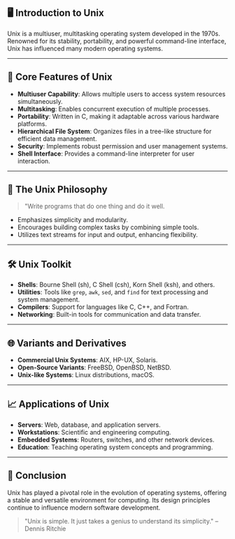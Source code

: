  

## 🖥️ Introduction to Unix

Unix is a multiuser, multitasking operating system developed in the 1970s. Renowned for its stability, portability, and powerful command-line interface, Unix has influenced many modern operating systems. 

---

## 🔧 Core Features of Unix

* **Multiuser Capability**: Allows multiple users to access system resources simultaneously.
* **Multitasking**: Enables concurrent execution of multiple processes.
* **Portability**: Written in C, making it adaptable across various hardware platforms.
* **Hierarchical File System**: Organizes files in a tree-like structure for efficient data management.
* **Security**: Implements robust permission and user management systems.
* **Shell Interface**: Provides a command-line interpreter for user interaction. 

---

## 🧱 The Unix Philosophy

> "Write programs that do one thing and do it well. 

* Emphasizes simplicity and modularity.
* Encourages building complex tasks by combining simple tools.
* Utilizes text streams for input and output, enhancing flexibility. 

---

## 🛠️ Unix Toolkit

* **Shells**: Bourne Shell (sh), C Shell (csh), Korn Shell (ksh), and others.
* **Utilities**: Tools like `grep`, `awk`, `sed`, and `find` for text processing and system management.
* **Compilers**: Support for languages like C, C++, and Fortran.
* **Networking**: Built-in tools for communication and data transfer.

---

## 🌐 Variants and Derivatives

* **Commercial Unix Systems**: AIX, HP-UX, Solaris.
* **Open-Source Variants**: FreeBSD, OpenBSD, NetBSD.
* **Unix-like Systems**: Linux distributions, macOS. 

---

## 📈 Applications of Unix

* **Servers**: Web, database, and application servers.
* **Workstations**: Scientific and engineering computing.
* **Embedded Systems**: Routers, switches, and other network devices.
* **Education**: Teaching operating system concepts and programming.

---

## 🏁 Conclusion

Unix has played a pivotal role in the evolution of operating systems, offering a stable and versatile environment for computing. Its design principles continue to influence modern software development. 

> "Unix is simple. It just takes a genius to understand its simplicity." – Dennis Ritchie

 
 
